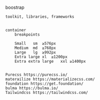 
boostrap

    toolkit, libraries, frameworks


    container 
        breakpoints

        Small	sm	≥576px
        Medium	md	≥768px
        Large	lg	≥992px
        Extra large	xl	≥1200px
        Extra extra large	xxl	≥1400px


    Purecss https://purecss.io/
    materailize https://materializecss.com/
    foundation https://get.foundation/
    bulma https://bulma.io/
    Tailwindcss https://tailwindcss.com/